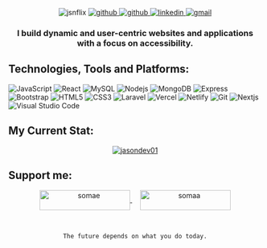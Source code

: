 
<p align="center">
  <img src="https://komarev.com/ghpvc/?username=jasondev01&label=Profile%20views&color=0e75b6&style=flat" alt="jsnflix" />
  <a href="https://github.com/jasondev01">
    <img src="https://img.shields.io/github/followers/jasondev01?label=Github&style=social" alt="github">
  </a>
  <a href="https://twitter.com/intent/follow?screen_name=jsnflix&tw_p=followbutton">
    <img src="https://img.shields.io/twitter/follow/jsnflix?label=Twitter&style=social" alt="github">
  </a>
  <a href="https://www.linkedin.com/in/webflex/">
    <img src="https://img.shields.io/badge/- -%232c3e50?label=LinkedIn&style=social&logo=linkedin" alt="linkedin">
  </a>
  <a href="mailto:jsnrbn01@gmail.com">
    <img src="https://img.shields.io/badge/- -%232c3e50?label=Email&style=social&logo=gmail" alt="gmail">
  </a>
</p>

<h3 align="center">
  I build dynamic and user-centric websites and applications with a focus on accessibility.
</h3>

## Technologies, Tools and Platforms:
![JavaScript](https://img.shields.io/badge/-Javascript-%232c3e50?style=for-the-badge&logo=javascript&logoColor=white)
![React](https://img.shields.io/badge/react-%232c3e50.svg?style=for-the-badge&logo=react&logoColor=white)
![MySQL](https://img.shields.io/badge/-mySQL-%232c3e50?style=for-the-badge&logo=mysql&logoColor=white)
![Nodejs](https://img.shields.io/badge/nodejs-%232c3e50.svg?style=for-the-badge&logo=nodejs&logoColor=white)
![MongoDB](https://img.shields.io/badge/mongodb-%232c3e50.svg?style=for-the-badge&logo=mongodb&logoColor=white)
![Express](https://img.shields.io/badge/express-%232c3e50.svg?style=for-the-badge&logo=express&logoColor=white)
![Bootstrap](https://img.shields.io/badge/-Boostrap-%232c3e50?style=for-the-badge&logo=bootstrap&logoColor=white)
![HTML5](https://img.shields.io/badge/-HTML5-%232c3e50?style=for-the-badge&logo=HTML5&logoColor=white)
![CSS3](https://img.shields.io/badge/-CSS3-%232c3e50?style=for-the-badge&logo=CSS3&logoColor=white)
![Laravel](https://img.shields.io/badge/laravel-%232c3e50.svg?style=for-the-badge&logo=laravel&logoColor=white)
![Vercel](https://img.shields.io/badge/vercel-%232c3e50.svg?style=for-the-badge&logo=vercel&logoColor=white)
![Netlify](https://img.shields.io/badge/netlify-%232c3e50.svg?style=for-the-badge&logo=netlify&logoColor=white)
![Git](https://img.shields.io/badge/git-%232c3e50.svg?style=for-the-badge&logo=git&logoColor=white)
![Nextjs](https://img.shields.io/badge/nextjs-%232c3e50.svg?style=for-the-badge&logo=nextjs&logoColor=white)
![Visual Studio Code](https://img.shields.io/badge/Visual%20Studio%20Code-%232c3e50.svg?style=for-the-badge&logo=visual-studio-code&logoColor=white)

## My Current Stat: 
<div align="center">
  <a href="https://github.com/anuraghazra/github-readme-stats">
    <img align="center" src="https://github-readme-stats.vercel.app/api/top-langs?username=jasondev01&show_icons=true&theme=dark&locale=en&layout=compact" alt="jasondev01" />
  </a>
</div>



## Support me: 
<p align="center">
  <a href="https://www.buymeacoffee.com/somae">
    <img align="center" src="https://cdn.buymeacoffee.com/buttons/v2/default-yellow.png" height="40" width="180" alt="somae" />
  </a>
  &nbsp;&nbsp;&nbsp;
  
  <a href="https://ko-fi.com/somaa">
    <img align="center" src="https://cdn.ko-fi.com/cdn/kofi3.png?v=3" height="40" width="180" alt="somaa" />
  </a>
</p>
<br>

<div align="center">
  
``` The future depends on what you do today. ```
  
</div>
